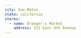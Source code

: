 ```yaml
---
city: San Mateo
state: california
stores:
  - name: Draeger's Market
    address: 222 East 4th Avenue
---
```

